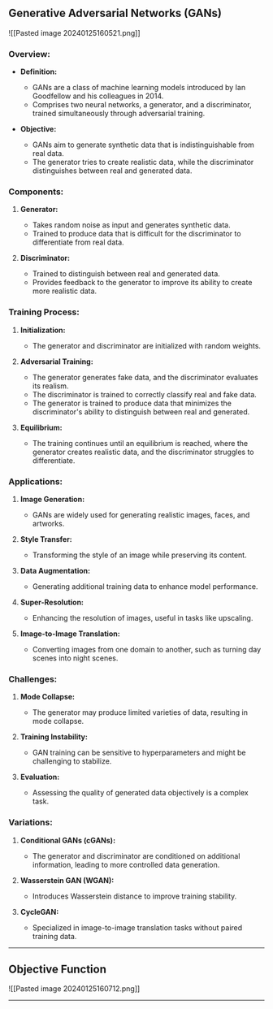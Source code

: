 ## Generative Adversarial Networks (GANs)
![[Pasted image 20240125160521.png]]

### Overview:

- **Definition:**
  - GANs are a class of machine learning models introduced by Ian Goodfellow and his colleagues in 2014.
  - Comprises two neural networks, a generator, and a discriminator, trained simultaneously through adversarial training.

- **Objective:**
  - GANs aim to generate synthetic data that is indistinguishable from real data.
  - The generator tries to create realistic data, while the discriminator distinguishes between real and generated data.

### Components:

1. **Generator:**
   - Takes random noise as input and generates synthetic data.
   - Trained to produce data that is difficult for the discriminator to differentiate from real data.

2. **Discriminator:**
   - Trained to distinguish between real and generated data.
   - Provides feedback to the generator to improve its ability to create more realistic data.

### Training Process:

1. **Initialization:**
   - The generator and discriminator are initialized with random weights.

2. **Adversarial Training:**
   - The generator generates fake data, and the discriminator evaluates its realism.
   - The discriminator is trained to correctly classify real and fake data.
   - The generator is trained to produce data that minimizes the discriminator's ability to distinguish between real and generated.

3. **Equilibrium:**
   - The training continues until an equilibrium is reached, where the generator creates realistic data, and the discriminator struggles to differentiate.

### Applications:

1. **Image Generation:**
   - GANs are widely used for generating realistic images, faces, and artworks.

2. **Style Transfer:**
   - Transforming the style of an image while preserving its content.

3. **Data Augmentation:**
   - Generating additional training data to enhance model performance.

4. **Super-Resolution:**
   - Enhancing the resolution of images, useful in tasks like upscaling.

5. **Image-to-Image Translation:**
   - Converting images from one domain to another, such as turning day scenes into night scenes.

### Challenges:

1. **Mode Collapse:**
   - The generator may produce limited varieties of data, resulting in mode collapse.

2. **Training Instability:**
   - GAN training can be sensitive to hyperparameters and might be challenging to stabilize.

3. **Evaluation:**
   - Assessing the quality of generated data objectively is a complex task.

### Variations:

1. **Conditional GANs (cGANs):**
   - The generator and discriminator are conditioned on additional information, leading to more controlled data generation.

2. **Wasserstein GAN (WGAN):**
   - Introduces Wasserstein distance to improve training stability.

3. **CycleGAN:**
   - Specialized in image-to-image translation tasks without paired training data.

---

## Objective Function
![[Pasted image 20240125160712.png]]

--- 
